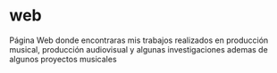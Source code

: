# web
Página Web donde encontraras mis trabajos realizados en producción musical, producción audiovisual y algunas investigaciones ademas de algunos proyectos musicales
